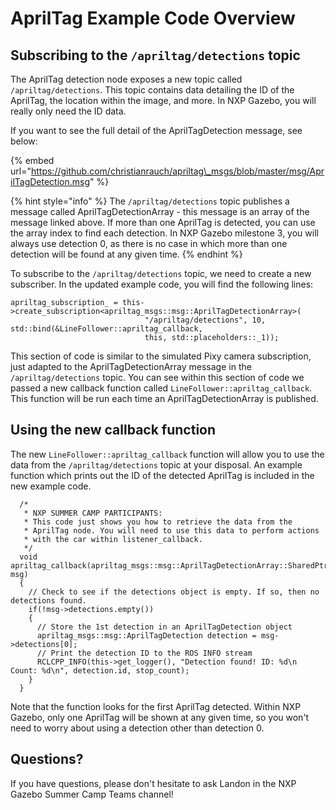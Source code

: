 # AprilTag Example Code Overview

## Subscribing to the `/apriltag/detections` topic

The AprilTag detection node exposes a new topic called `/apriltag/detections`. This topic contains data detailing the ID of the AprilTag, the location within the image, and more. In NXP Gazebo, you will really only need the ID data.

If you want to see the full detail of the AprilTagDetection message, see below:

{% embed url="https://github.com/christianrauch/apriltag\_msgs/blob/master/msg/AprilTagDetection.msg" %}

{% hint style="info" %}
The `/apriltag/detections` topic publishes a message called AprilTagDetectionArray - this message is an array of the message linked above. If more than one AprilTag is detected, you can use the array index to find each detection. In NXP Gazebo milestone 3, you will always use detection 0, as there is no case in which more than one detection will be found at any given time.
{% endhint %}

To subscribe to the `/apriltag/detections` topic, we need to create a new subscriber. In the updated example code, you will find the following lines:

```text
apriltag_subscription_ = this->create_subscription<apriltag_msgs::msg::AprilTagDetectionArray>(
                              "/apriltag/detections", 10, std::bind(&LineFollower::apriltag_callback,
                              this, std::placeholders::_1));
```

This section of code is similar to the simulated Pixy camera subscription, just adapted to the AprilTagDetectionArray message in the `/apriltag/detections` topic. You can see within this section of code we passed a new callback function called `LineFollower::apriltag_callback`. This function will be run each time an AprilTagDetectionArray is published.

## Using the new callback function

The new `LineFollower::apriltag_callback` function will allow you to use the data from the `/apriltag/detections` topic at your disposal. An example function which prints out the ID of the detected AprilTag is included in the new example code.

```text
  /*
   * NXP SUMMER CAMP PARTICIPANTS:
   * This code just shows you how to retrieve the data from the
   * AprilTag node. You will need to use this data to perform actions
   * with the car within listener_callback.
   */
  void apriltag_callback(apriltag_msgs::msg::AprilTagDetectionArray::SharedPtr msg)
  {
    // Check to see if the detections object is empty. If so, then no detections found.
    if(!msg->detections.empty())
    {
      // Store the 1st detection in an AprilTagDetection object
      apriltag_msgs::msg::AprilTagDetection detection = msg->detections[0];
      // Print the detection ID to the ROS INFO stream
      RCLCPP_INFO(this->get_logger(), "Detection found! ID: %d\n Count: %d\n", detection.id, stop_count);
    }
  }
```

Note that the function looks for the first AprilTag detected. Within NXP Gazebo, only one AprilTag will be shown at any given time, so you won't need to worry about using a detection other than detection 0.

## Questions?

If you have questions, please don't hesitate to ask Landon in the NXP Gazebo Summer Camp Teams channel!

